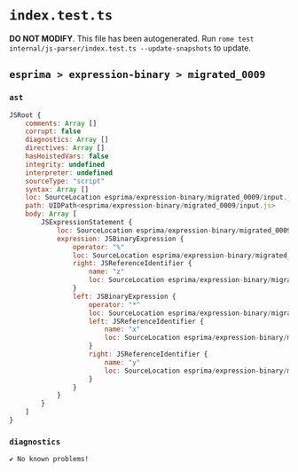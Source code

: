 # `index.test.ts`

**DO NOT MODIFY**. This file has been autogenerated. Run `rome test internal/js-parser/index.test.ts --update-snapshots` to update.

## `esprima > expression-binary > migrated_0009`

### `ast`

```javascript
JSRoot {
	comments: Array []
	corrupt: false
	diagnostics: Array []
	directives: Array []
	hasHoistedVars: false
	integrity: undefined
	interpreter: undefined
	sourceType: "script"
	syntax: Array []
	loc: SourceLocation esprima/expression-binary/migrated_0009/input.js 1:0-2:0
	path: UIDPath<esprima/expression-binary/migrated_0009/input.js>
	body: Array [
		JSExpressionStatement {
			loc: SourceLocation esprima/expression-binary/migrated_0009/input.js 1:0-1:9
			expression: JSBinaryExpression {
				operator: "%"
				loc: SourceLocation esprima/expression-binary/migrated_0009/input.js 1:0-1:9
				right: JSReferenceIdentifier {
					name: "z"
					loc: SourceLocation esprima/expression-binary/migrated_0009/input.js 1:8-1:9 (z)
				}
				left: JSBinaryExpression {
					operator: "*"
					loc: SourceLocation esprima/expression-binary/migrated_0009/input.js 1:0-1:5
					left: JSReferenceIdentifier {
						name: "x"
						loc: SourceLocation esprima/expression-binary/migrated_0009/input.js 1:0-1:1 (x)
					}
					right: JSReferenceIdentifier {
						name: "y"
						loc: SourceLocation esprima/expression-binary/migrated_0009/input.js 1:4-1:5 (y)
					}
				}
			}
		}
	]
}
```

### `diagnostics`

```
✔ No known problems!

```
